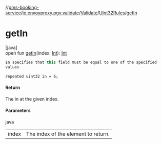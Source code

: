 //[pms-booking-service](../../../../index.md)/[io.envoyproxy.pgv.validate](../../index.md)/[Validate](../index.md)/[UInt32Rules](index.md)/[getIn](get-in.md)

# getIn

[java]\
open fun [getIn](get-in.md)(index: [Int](https://kotlinlang.org/api/core/kotlin-stdlib/kotlin/-int/index.html)): [Int](https://kotlinlang.org/api/core/kotlin-stdlib/kotlin/-int/index.html)

```kotlin
In specifies that this field must be equal to one of the specified
values

```
`repeated uint32 in = 6;`

#### Return

The in at the given index.

#### Parameters

java

| | |
|---|---|
| index | The index of the element to return. |